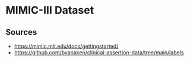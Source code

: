 # MIMIC-III Dataset

## Sources

- https://mimic.mit.edu/docs/gettingstarted/
- https://github.com/bvanaken/clinical-assertion-data/tree/main/labels